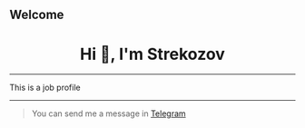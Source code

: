 ## Welcome

<div align="center">
  <h1>Hi 🤚, I'm Strekozov</h1>
</div>

---

<p>This is a job profile</p>

---

> You can send me a message in [Telegram](https://t.me/Strekozov)
